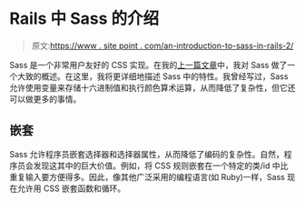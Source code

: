 # Rails 中 Sass 的介绍

> 原文:[https://www . site point . com/an-introduction-to-sass-in-rails-2/](https://www.sitepoint.com/an-introduction-to-sass-in-rails-2/)

Sass 是一个非常用户友好的 CSS 实现。在我的[上一篇文章](https://www.sitepoint.com/an-introduction-to-sass-in-rails/)中，我对 Sass 做了一个大致的概述。在这里，我将更详细地描述 Sass 中的特性。我曾经写过，Sass 允许使用变量来存储十六进制值和执行颜色算术运算，从而降低了复杂性，但它还可以做更多的事情。

## 嵌套

Sass 允许程序员嵌套选择器和选择器属性，从而降低了编码的复杂性。自然，程序员会发现这其中的巨大价值。例如，将 CSS 规则嵌套在一个特定的类/id 中比重复输入要方便得多。因此，像其他广泛采用的编程语言(如 Ruby)一样，Sass 现在允许用 CSS 嵌套函数和循环。